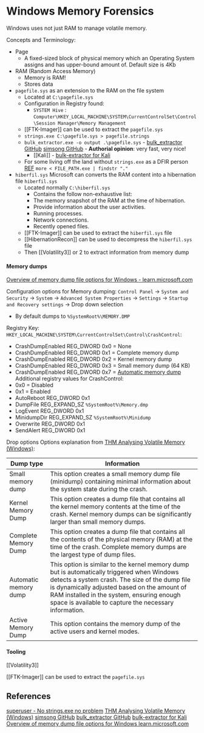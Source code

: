 # Windows Memory Forensics


Windows uses not just RAM to manage volatile memory.

Concepts and Terminology:
- Page
	- A fixed-sized block of physical memory which an Operating System assigns and has upper-bound amount of. Default size is 4Kb
- RAM (Random Access Memory)
	- Memory is RAM!
	- Stores data 
- `pagefile.sys` as an extension to the RAM on the file system
	- Located at `C:\pagefile.sys`
	- Configuration in Registry found: 
		-  `SYSTEM Hive` : `Computer\HKEY_LOCAL_MACHINE\SYSTEM\CurrentControlSet\Control\Session Manager\Memory Management` 
	- [[FTK-Imager]] can be used to extract the `pagefile.sys`
	- `strings.exe C:\pagefile.sys > pagefile.strings`
	- `bulk_extractor.exe -o output .\pagefile.sys` - [bulk_extractor GitHub](https://github.com/simsong/bulk_extractor) [simsong GitHub](https://github.com/simsong) - **Authorial opinion**: very fast, very nice! 
		- [[Kali]] - [bulk-extractor for Kali](https://www.kali.org/tools/bulk-extractor/)
	- For some living off the land without `strings.exe` as a DFIR person [REF](https://superuser.com/questions/124081/is-there-a-windows-equivalent-of-the-unix-strings-command) `more < FILE_PATH.exe | findstr "."` 
- `hiberfil.sys` Microsoft can converts the RAM content into a hibernation file `hiberfil.sys`
	- Located normally `C:\hiberfil.sys` 
		- Contains the follow non-exhaustive list:
		- The memory snapshot of the RAM at the time of hibernation.
		- Provide information about the user activities.
		- Running processes.
		- Network connections.
		- Recently opened files.
	- [[FTK-Imager]] can be used to extract the `hiberfil.sys` file
	- [[HibernationRecon]] can be used to decompress the `hiberfil.sys` file 
	- Then [[Volatility3]] or 2 to extract information from memory dump

#### Memory dumps

[Overview of memory dump file options for Windows - learn.microsoft.com ](https://learn.microsoft.com/en-us/troubleshoot/windows-server/performance/memory-dump-file-options)

Configuration options for Memory dumping:
`Control Panel` -> `System and Security` -> `System` -> `Advanced System Properties` -> `Settings` -> `Startup and Recovery settings` -> Drop down selection
- By default dumps to `%SystemRoot%\MEMORY.DMP`

Registry Key: `HKEY_LOCAL_MACHINE\SYSTEM\CurrentControlSet\Control\CrashControl`:
- CrashDumpEnabled REG_DWORD 0x0 = None
- CrashDumpEnabled REG_DWORD 0x1 = Complete memory dump
- CrashDumpEnabled REG_DWORD 0x2 = Kernel memory dump
- CrashDumpEnabled REG_DWORD 0x3 = Small memory dump (64 KB)
- CrashDumpEnabled REG_DWORD 0x7 = [Automatic memory dump](https://learn.microsoft.com/en-us/windows-hardware/drivers/debugger/automatic-memory-dump)
Additional registry values for CrashControl:
- 0x0 = Disabled
- 0x1 = Enabled
- AutoReboot REG_DWORD 0x1
- DumpFile REG_EXPAND_SZ `%SystemRoot%\Memory.dmp`
- LogEvent REG_DWORD 0x1
- MinidumpDir REG_EXPAND_SZ `%SystemRoot%\Minidump`
- Overwrite REG_DWORD 0x1
- SendAlert REG_DWORD 0x1


Drop options Options explanation from [THM Analysing Volatile Memory (Windows)](https://tryhackme.com/r/room/analysingvolatilememory):

|Dump type  | Information |
|---|---|
| Small memory dump  |This option creates a small memory dump file (minidump) containing minimal information about the system state during the crash.|
|Kernel Memory Dump  |This option creates a dump file that contains all the kernel memory contents at the time of the crash. Kernel memory dumps can be significantly larger than small memory dumps.|
|Complete Memory Dump  |This option creates a dump file that contains all the contents of the physical memory (RAM) at the time of the crash. Complete memory dumps are the largest type of dump files.|
|Automatic memory dump  |This option is similar to the kernel memory dump but is automatically triggered when Windows detects a system crash. The size of the dump file is dynamically adjusted based on the amount of RAM installed in the system, ensuring enough space is available to capture the necessary information.|
|Active Memory Dump  |This option contains the memory dump of the active users and kernel modes.|



#### Tooling

[[Volatility3]]

[[FTK-Imager]] can be used to extract the `pagefile.sys`

## References

[superuser - No strings.exe no problem](https://superuser.com/questions/124081/is-there-a-windows-equivalent-of-the-unix-strings-command)
[THM Analysing Volatile Memory (Windows)](https://tryhackme.com/r/room/analysingvolatilememory)
[simsong GitHub](https://github.com/simsong)
[bulk_extractor GitHub](https://github.com/simsong/bulk_extractor) 
[bulk-extractor for Kali](https://www.kali.org/tools/bulk-extractor/)
[Overview of memory dump file options for Windows learn.microsoft.com ](https://learn.microsoft.com/en-us/troubleshoot/windows-server/performance/memory-dump-file-options)